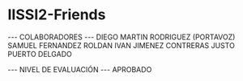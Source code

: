 # IISSI2-Friends
--- COLABORADORES ---
DIEGO MARTIN RODRIGUEZ (PORTAVOZ)
SAMUEL FERNANDEZ ROLDAN
IVAN JIMENEZ CONTRERAS
JUSTO PUERTO DELGADO

--- NIVEL DE EVALUACIÓN ---
APROBADO
